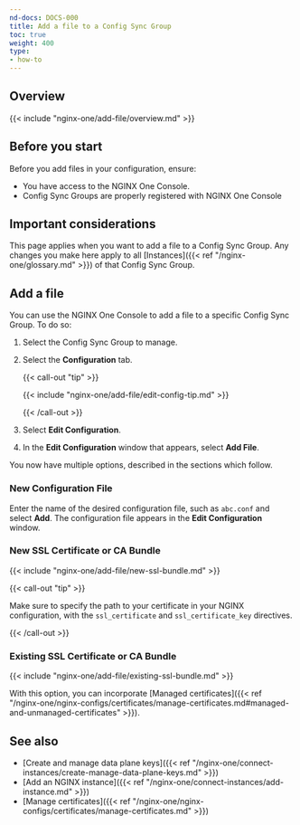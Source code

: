 ```yaml
---
nd-docs: DOCS-000
title: Add a file to a Config Sync Group
toc: true
weight: 400
type:
- how-to
---
```


## Overview

{{< include "nginx-one/add-file/overview.md" >}}

## Before you start

Before you add files in your configuration, ensure:

- You have access to the NGINX One Console.
- Config Sync Groups are properly registered with NGINX One Console

## Important considerations

This page applies when you want to add a file to a Config Sync Group. Any changes you make here apply to all [Instances]({{< ref "/nginx-one/glossary.md" >}}) of that Config Sync Group.

## Add a file

You can use the NGINX One Console to add a file to a specific Config Sync Group. To do so:

1. Select the Config Sync Group to manage.
1. Select the **Configuration** tab.

   {{< call-out "tip" >}}

   {{< include "nginx-one/add-file/edit-config-tip.md" >}}

   {{< /call-out >}}

1. Select **Edit Configuration**.
1. In the **Edit Configuration** window that appears, select **Add File**.

You now have multiple options, described in the sections which follow.

### New Configuration File

Enter the name of the desired configuration file, such as `abc.conf` and select **Add**. The configuration file appears in the **Edit Configuration** window.

### New SSL Certificate or CA Bundle

{{< include "nginx-one/add-file/new-ssl-bundle.md" >}}

  {{< call-out "tip" >}}

  Make sure to specify the path to your certificate in your NGINX configuration,
  with the `ssl_certificate` and `ssl_certificate_key` directives.

  {{< /call-out >}}

### Existing SSL Certificate or CA Bundle

{{< include "nginx-one/add-file/existing-ssl-bundle.md" >}}

With this option, you can incorporate [Managed certificates]({{< ref "/nginx-one/nginx-configs/certificates/manage-certificates.md#managed-and-unmanaged-certificates" >}}).

## See also

- [Create and manage data plane keys]({{< ref "/nginx-one/connect-instances/create-manage-data-plane-keys.md" >}})
- [Add an NGINX instance]({{< ref "/nginx-one/connect-instances/add-instance.md" >}})
- [Manage certificates]({{< ref "/nginx-one/nginx-configs/certificates/manage-certificates.md" >}})
